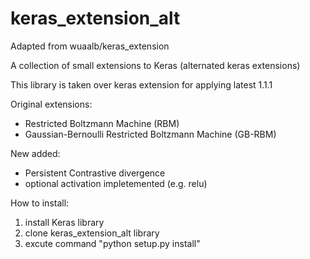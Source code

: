 # keras_extension_alt
Adapted from wuaalb/keras_extension

A collection of small extensions to Keras (alternated keras extensions)

This library is taken over keras extension for applying latest 1.1.1

Original extensions:
- Restricted Boltzmann Machine (RBM)
- Gaussian-Bernoulli Restricted Boltzmann Machine (GB-RBM)

New added:
 - Persistent Contrastive divergence
 - optional activation impletemented (e.g. relu)

How to install:
 1. install Keras library
 2. clone keras_extension_alt library
 3. excute command "python setup.py install"
